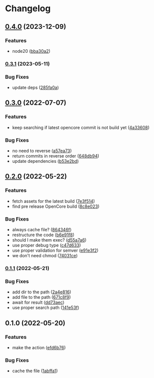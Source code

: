 # Changelog

## [0.4.0](https://www.github.com/brokeyourbike/ocvalidate-action/compare/v0.3.1...v0.4.0) (2023-12-09)


### Features

* node20 ([bba30a2](https://www.github.com/brokeyourbike/ocvalidate-action/commit/bba30a2dd4428549687d680bac3c5ea403b0c9a7))

### [0.3.1](https://www.github.com/brokeyourbike/ocvalidate-action/compare/v0.3.0...v0.3.1) (2023-05-11)


### Bug Fixes

* update deps ([285fa0a](https://www.github.com/brokeyourbike/ocvalidate-action/commit/285fa0a2f1118bc2affa4dea12b5bfbdd72e25bf))

## [0.3.0](https://www.github.com/brokeyourbike/ocvalidate-action/compare/v0.2.0...v0.3.0) (2022-07-07)


### Features

* keep searching if latest opencore commit is not build yet ([4a33608](https://www.github.com/brokeyourbike/ocvalidate-action/commit/4a33608fdcdc4b51b0f9a7d41b371ce6addfadd9))


### Bug Fixes

* no need to reverse ([a57ea73](https://www.github.com/brokeyourbike/ocvalidate-action/commit/a57ea73cb590b77c8fc1c391034d21e55183face))
* return commits in reverse order ([648db94](https://www.github.com/brokeyourbike/ocvalidate-action/commit/648db9481664601132d202b50cd93fe088533f2f))
* update dependencies ([b53e2bd](https://www.github.com/brokeyourbike/ocvalidate-action/commit/b53e2bd48dce82b9a0ddd0fa131470c65cf0b728))

## [0.2.0](https://www.github.com/brokeyourbike/ocvalidate-action/compare/v0.1.1...v0.2.0) (2022-05-22)


### Features

* fetch assets for the latest build ([7e3f514](https://www.github.com/brokeyourbike/ocvalidate-action/commit/7e3f514e774abc17777d01a5b657bbacd4b1fae1))
* find pre release OpenCore build ([8c8e023](https://www.github.com/brokeyourbike/ocvalidate-action/commit/8c8e023b014d9cfe39fb8b5d14731ff06ebc022e))


### Bug Fixes

* always cache file? ([864346f](https://www.github.com/brokeyourbike/ocvalidate-action/commit/864346fc45c3cf83877d7f9dc020379f03c6cbbd))
* restructure the code ([b6e91f8](https://www.github.com/brokeyourbike/ocvalidate-action/commit/b6e91f812e8d2c959c8444069be5af3d8856c32b))
* should I make them exec? ([d55a7a6](https://www.github.com/brokeyourbike/ocvalidate-action/commit/d55a7a6b1f604a861c19c17c5e423f7d82d6cbbe))
* use proper debug type ([c47d633](https://www.github.com/brokeyourbike/ocvalidate-action/commit/c47d63316b092d7351f303b3d7ae8bb37e641e1c))
* use proper validation for semver ([e91e3f2](https://www.github.com/brokeyourbike/ocvalidate-action/commit/e91e3f20136fdb474303213a3947c6af38a79e5e))
* we don't need chmod ([74031ce](https://www.github.com/brokeyourbike/ocvalidate-action/commit/74031ce906091ef9b042930941370e276d85e91b))

### [0.1.1](https://www.github.com/brokeyourbike/ocvalidate-action/compare/v0.1.0...v0.1.1) (2022-05-21)


### Bug Fixes

* add dir to the path ([2a4e816](https://www.github.com/brokeyourbike/ocvalidate-action/commit/2a4e816fcf2455acc9b43e6c60ab98f1874382db))
* add file to the path ([671c8f9](https://www.github.com/brokeyourbike/ocvalidate-action/commit/671c8f9211189766a7117452dab1cebaeefc1915))
* await for result ([dd73aec](https://www.github.com/brokeyourbike/ocvalidate-action/commit/dd73aec46438a8f393923412fefddfc23f7e50c8))
* use proper search path ([141e53f](https://www.github.com/brokeyourbike/ocvalidate-action/commit/141e53f69537d99fb33eb7e2c5b924dacee5f80e))

## 0.1.0 (2022-05-20)


### Features

* make the action ([efd6b76](https://www.github.com/brokeyourbike/ocvalidate-action/commit/efd6b761a9af84fcb197d5569b280ea288bb68e5))


### Bug Fixes

* cache the file ([1abffa1](https://www.github.com/brokeyourbike/ocvalidate-action/commit/1abffa16b6839a4a57450f0a68ae4fb4a59fc487))
